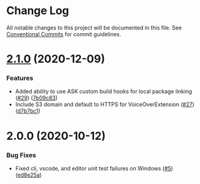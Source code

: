 # Change Log

All notable changes to this project will be documented in this file.
See [Conventional Commits](https://conventionalcommits.org) for commit guidelines.

# [2.1.0](https://github.com/alexa-games/skill-flow-builder/compare/v2.0.0...v2.1.0) (2020-12-09)


### Features

* Added ability to use ASK custom build hooks for local package linking ([#29](https://github.com/alexa-games/skill-flow-builder/issues/29)) ([7b09c83](https://github.com/alexa-games/skill-flow-builder/commit/7b09c83371129df0fe5ad82f64382bd0b229488c))
* Include S3 domain and default to HTTPS for VoiceOverExtension ([#27](https://github.com/alexa-games/skill-flow-builder/issues/27)) ([d7b7bc1](https://github.com/alexa-games/skill-flow-builder/commit/d7b7bc1f23749fe53d0ed46e21f18bb0440f2c2e))





# 2.0.0 (2020-10-12)


### Bug Fixes

* Fixed cli, vscode, and editor unit test failures on Windows ([#5](https://github.com/alexa-games/skill-flow-builder/issues/5)) ([ed8e25a](https://github.com/alexa-games/skill-flow-builder/commit/ed8e25a994282b7469e79d6596e904f69df96a4f))
